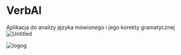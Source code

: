 # VerbAl
Aplikacja do analizy języka mówionego i jego korekty gramatycznej
![Untitled](https://github.com/Nemezjusz/VerbAl/assets/109036862/a73e0cd0-483c-4a4d-bca3-a07ded4fede3)

![logog](https://github.com/Nemezjusz/VerbAl/assets/109036862/a3608e6b-104c-47d1-98e4-3bc3b19c2cc5)
